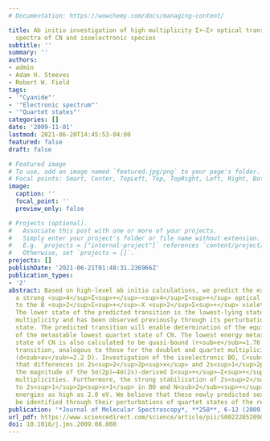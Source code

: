 ```yaml
---
# Documentation: https://wowchemy.com/docs/managing-content/

title: Ab initio investigation of high multiplicity Σ+–Σ+ optical transitions in the
  spectra of CN and isoelectronic species
subtitle: ''
summary: ''
authors:
- admin
- Adam H. Steeves
- Robert W. Field
tags:
- '"Cyanide"'
- '"Electronic spectrum"'
- '"Quartet states"'
categories: []
date: '2009-11-01'
lastmod: 2021-06-20T14:45:53-04:00
featured: false
draft: false

# Featured image
# To use, add an image named `featured.jpg/png` to your page's folder.
# Focal points: Smart, Center, TopLeft, Top, TopRight, Left, Right, BottomLeft, Bottom, BottomRight.
image:
  caption: ''
  focal_point: ''
  preview_only: false

# Projects (optional).
#   Associate this post with one or more of your projects.
#   Simply enter your project's folder or file name without extension.
#   E.g. `projects = ["internal-project"]` references `content/project/deep-learning/index.md`.
#   Otherwise, set `projects = []`.
projects: []
publishDate: '2021-06-21T01:48:31.236966Z'
publication_types:
- '2'
abstract: Based on high-level ab initio calculations, we predict the existence of
  a strong <sup>4</sup>Σ<sup>+</sup>–<sup>4</sup>Σ<sup>+</sup> optical transition (d<sub>av</sub>=1.6 D) near 328 nm (T<sub>00</sub>=30460 cm<sup>-1</sup>), analogous
  to the B <sup>2</sup>Σ<sup>+</sup>–X <sup>2</sup>Σ<sup>+</sup> violet system, (d<sub>av</sub>=1.7 D) in the near-ultraviolet spectrum of CN.
  The lower state of the predicted transition is the lowest-lying state of quartet
  multiplicity and has been observed previously through its perturbations of the B
  state. The predicted transition will enable determination of the equilibrium properties
  of the metastable lowest quartet state of CN. The lowest energy metastable sextet
  state of CN is also calculated to be quasi-bound (r<sub>e</sub>=1.76 Å, ω<sub>e</sub>=365 cm<sup>-1</sup>), and a <sup>6</sup>Σ<sup>+</sup>–<sup>6</sup>Σ<sup>+</sup>
  transition, analogous to those for the doublet and quartet multiplicities, is predicted
  (d<sub>av</sub>=2.2 D). Investigation of the isoelectronic BO, C<sub>2</sub><sup>-</sup>, and N<sub>2</sub><sup>+</sup> molecules reveals
  that differences in 2s<sup>2</sup>2p<sup>x</sup> and 2s<sup>1</sup>2p<sup>x+1</sup> atomic energies play the key role in determining
  the magnitude of the 5σ(2p)←4σ(2s)-derived Σ<sup>+</sup>–Σ<sup>+</sup> transition energies for the different
  multiplicities. Furthermore, the strong stabilization of 2s<sup>2</sup>2p<sup>x</sup> character with respect
  to 2s<sup>1</sup>2p<sup>x+1</sup> in BO and N<sub>2</sub><sup>+</sup> leads to strongly bound lowest <sup>6</sup>Σ<sup>+</sup> states with binding
  energies as high as 2.0 eV. We believe that these newly predicted sextet states could
  be identified through their perturbations of quartet states of the relevant molecules.
publication: '*Journal of Molecular Spectroscopy*, **258**, 6-12 (2009)'
url_pdf: https://www.sciencedirect.com/science/article/pii/S0022285209001970
doi: 10.1016/j.jms.2009.08.008
---
```

